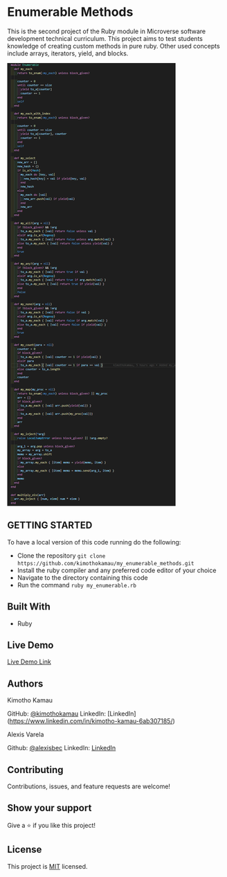 # Enumerable Methods
This is the second project of the Ruby module in Microverse software development technical curriculum. This project aims to test students knowledge of creating custom methods in pure ruby. Other used concepts include arrays, iterators, yield, and blocks.

![screenshot](./code_screenshot.png)
## GETTING STARTED
To have a local version of this code running do the following:
- Clone the repository `git clone https://github.com/kimothokamau/my_enumerable_methods.git`
- Install the ruby compiler and any preferred code editor of your choice
- Navigate to the directory containing this code
- Run the command `ruby my_enumerable.rb` 

## Built With

- Ruby

## Live Demo

[Live Demo Link](https://repl.it/@kkamau/FarawayTemptingPlots#main.rb)

## Authors

Kimotho Kamau

GitHub: [@kimothokamau](https://github.com/kimothokamau)
LinkedIn: [LinkedIn] (https://www.linkedin.com/in/kimotho-kamau-6ab307185/)

Alexis Varela

Github: [@alexisbec](https://github.com/alexisbec)
LinkedIn: [LinkedIn](https://www.linkedin.com/in/alexis-varela-2584111b7/) 

##  Contributing

Contributions, issues, and feature requests are welcome!

## Show your support

Give a ⭐️ if you like this project!

## License

This project is [MIT](./LICENSE) licensed.